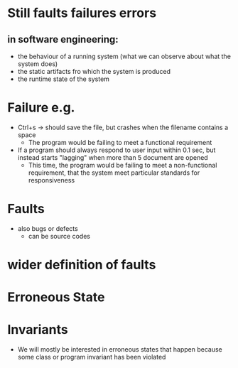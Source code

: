 # Still faults failures errors
## in software engineering: 
- the behaviour of a running system (what we can observe about what the system does)
- the static artifacts fro which the system is produced
- the runtime state of the system

# Failure e.g.
- Ctrl+s -> should save the file, but crashes when the filename contains a space
    - The program would be failing to meet a functional requirement
- If a program should always respond to user input within 0.1 sec, but instead starts "lagging" when more than 5 document are opened
    - This time, the program would be failing to meet a non-functional requirement, that the system meet particular standards for responsiveness

# Faults
- also bugs or defects
    - can be source codes

# wider definition of faults

# Erroneous State

# Invariants
- We will mostly be interested in erroneous states that happen because some class or program invariant has been violated